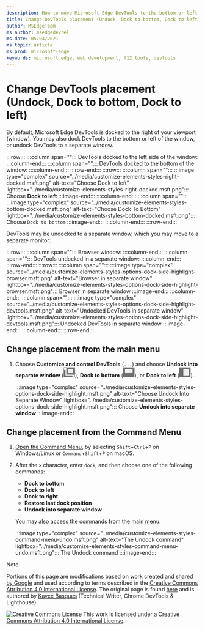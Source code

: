 ```yaml
---
description: How to move Microsoft Edge DevTools to the bottom or left of your viewport, or to a separate window.
title: Change DevTools placement (Undock, Dock to bottom, Dock to left)
author: MSEdgeTeam
ms.author: msedgedevrel
ms.date: 05/04/2021
ms.topic: article
ms.prod: microsoft-edge
keywords: microsoft edge, web development, f12 tools, devtools
---
```

<!-- Copyright Kayce Basques

   Licensed under the Apache License, Version 2.0 (the "License");
   you may not use this file except in compliance with the License.
   You may obtain a copy of the License at

       https://www.apache.org/licenses/LICENSE-2.0

   Unless required by applicable law or agreed to in writing, software
   distributed under the License is distributed on an "AS IS" BASIS,
   WITHOUT WARRANTIES OR CONDITIONS OF ANY KIND, either express or implied.
   See the License for the specific language governing permissions and
   limitations under the License.  -->
# Change DevTools placement (Undock, Dock to bottom, Dock to left)

By default, Microsoft Edge DevTools is docked to the right of your viewport (window).  You may also dock DevTools to the bottom or left of the window, or undock DevTools to a separate window.

:::row:::
   :::column span="":::
      DevTools docked to the left side of the window:
   :::column-end:::
   :::column span="":::
      DevTools docked to the bottom of the window:
   :::column-end:::
:::row-end:::
:::row:::
   :::column span="":::
      :::image type="complex" source="../media/customize-elements-styles-right-docked.msft.png" alt-text="Choose Dock to left" lightbox="../media/customize-elements-styles-right-docked.msft.png":::
         Choose **Dock to left**
      :::image-end:::
   :::column-end:::
   :::column span="":::
      :::image type="complex" source="../media/customize-elements-styles-bottom-docked.msft.png" alt-text="Choose Dock To Bottom" lightbox="../media/customize-elements-styles-bottom-docked.msft.png":::
         Choose `Dock to bottom`
      :::image-end:::
   :::column-end:::
:::row-end:::

DevTools may be undocked to a separate window, which you may move to a separate monitor:

:::row:::
   :::column span="":::
      Browser window:
   :::column-end:::
   :::column span="":::
      DevTools undocked in a separate window:
   :::column-end:::
:::row-end:::
:::row:::
   :::column span="":::
      :::image type="complex" source="../media/customize-elements-styles-options-dock-side-highlight-browser.msft.png" alt-text="Browser in separate window" lightbox="../media/customize-elements-styles-options-dock-side-highlight-browser.msft.png":::
         Browser in separate window
      :::image-end:::
   :::column-end:::
   :::column span="":::
      :::image type="complex" source="../media/customize-elements-styles-options-dock-side-highlight-devtools.msft.png" alt-text="Undocked DevTools in separate window" lightbox="../media/customize-elements-styles-options-dock-side-highlight-devtools.msft.png":::
         Undocked DevTools in separate window
      :::image-end:::
   :::column-end:::
:::row-end:::

## Change placement from the main menu

1.  Choose **Customize and control DevTools** \(`...`\) and choose **Undock into separate window** \(![Undock](../media/undock-icon.msft.png)\), **Dock to bottom** \(![Dock to bottom](../media/bottom-icon.msft.png)\), or **Dock to left** \(![Dock to left](../media/left-icon.msft.png)\).

    :::image type="complex" source="../media/customize-elements-styles-options-dock-side-highlight.msft.png" alt-text="Choose Undock Into Separate Window" lightbox="../media/customize-elements-styles-options-dock-side-highlight.msft.png":::
       Choose **Undock into separate window**
    :::image-end:::

## Change placement from the Command Menu

1.  [Open the Command Menu][DevtoolsCommandMenu], by selecting `Shift`+`Ctrl`+`P` on Windows/Linux or `Command`+`Shift`+`P` on macOS.
1.  After the `>` character, enter `dock`, and then choose one of the following commands:

    *  **Dock to bottom**
    *  **Dock to left**
    *  **Dock to right**
    *  **Restore last dock position**
    *  **Undock into separate window**

    You may also access the commands from the [main menu](#change-placement-from-the-main-menu).

    :::image type="complex" source="../media/customize-elements-styles-command-menu-undo.msft.png" alt-text="The Undock command" lightbox="../media/customize-elements-styles-command-menu-undo.msft.png":::
       The Undock command
    :::image-end:::


<!-- ====================================================================== -->
<!-- links -->
[DevtoolsCommandMenu]: ../command-menu/index.md "Run commands with the Microsoft Edge DevTools Command menu | Microsoft Docs"

[CCA4IL]: https://creativecommons.org/licenses/by/4.0
[CCby4Image]: https://i.creativecommons.org/l/by/4.0/88x31.png
[GoogleSitePolicies]: https://developers.google.com/terms/site-policies
[KayceBasques]: https://developers.google.com/web/resources/contributors#kayce-basques


<!-- ====================================================================== -->
> [!NOTE]
> Portions of this page are modifications based on work created and [shared by Google][GoogleSitePolicies] and used according to terms described in the [Creative Commons Attribution 4.0 International License][CCA4IL].
> The original page is found [here](https://developers.google.com/web/tools/chrome-devtools/customize/placement) and is authored by [Kayce Basques][KayceBasques] \(Technical Writer, Chrome DevTools \& Lighthouse\).

[![Creative Commons License][CCby4Image]][CCA4IL]
This work is licensed under a [Creative Commons Attribution 4.0 International License][CCA4IL].
